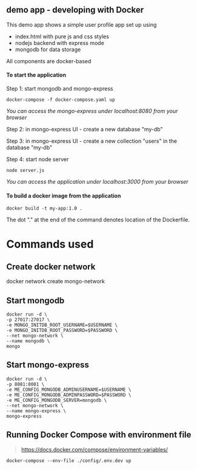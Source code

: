 ## demo app - developing with Docker

This demo app shows a simple user profile app set up using

- index.html with pure js and css styles
- nodejs backend with express mode
- mongodb for data storage

All components are docker-based

#### To start the application

Step 1: start mongodb and mongo-express

    docker-compose -f docker-compose.yaml up

_You can access the mongo-express under localhost:8080 from your browser_

Step 2: in mongo-express UI - create a new database "my-db"

Step 3: in mongo-express UI - create a new collection "users" in the database "my-db"

Step 4: start node server

    node server.js

_You can access the application under localhost:3000 from your browser_

#### To build a docker image from the application

    docker build -t my-app:1.0 .

The dot "." at the end of the command denotes location of the Dockerfile.

# Commands used

## Create docker network

docker network create mongo-network

## Start mongodb

```
docker run -d \
-p 27017:27017 \
-e MONGO_INITDB_ROOT_USERNAME=$USERNAME \
-e MONGO_INITDB_ROOT_PASSWORD=$PASSWORD \
--net mongo-network \
--name mongodb \
mongo
```

## Start mongo-express

```
docker run -d \
-p 8081:8081 \
-e ME_CONFIG_MONGODB_ADMINUSERNAME=$USERNAME \
-e ME_CONFIG_MONGODB_ADMINPASSWORD=$PASSWORD \
-e ME_CONFIG_MONGODB_SERVER=mongodb \
--net mongo-network \
--name mongo-express \
mongo-express
```

## Running Docker Compose with environment file

> https://docs.docker.com/compose/environment-variables/

```
docker-compose --env-file ./config/.env.dev up
```
